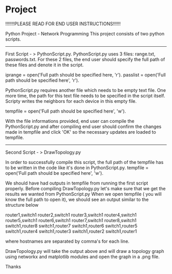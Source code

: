 # Project
!!!!!!!PLEASE READ FOR END USER INSTRUCTIONS!!!!!!

Python Project - Network Programming
This project consists of two python scripts.
****************************************************************************************************************************************
First Script - > PythonScript.py.
PythonScript.py uses 3 files:
range.txt,
passwords.txt. 
For these 2 files, the end user should specify the full path of these files and denote it in the script.

iprange = open('Full path should be specified here, 'r').
passlist = open('Full path should be specified here', 'r').

PythonScript.py requires another file which needs to be empty text file. One more time, the path for this text file needs to be specified in the script itself. Scripty writes the neighbors for each device in this empty file. 

tempfile = open('Full path should be specified here', 'w').

With the file informations provided, end user can compile the PythonScript.py and after compiling end user should confirm the changes made in tempfile and click 'OK' so the necessary updates are loaded to tempfile.

****************************************************************************************************************************************
Second Script - > DrawTopology.py

In order to successfully compile this script, the full path of the tempfile has to be written in the code like it's done in PythonScript.py.
tempfile = open('Full path should be specified here', 'w').

We should have had outputs in tempfile from running the first script properly. Before compiling DrawTopology.py let's make sure that we get the results we wanted from PythonScript.py 
When we open tempfile ( you will know the full path to open it), we should see an output similar to the structure below

router1,switch1
router2,switch1
router3,switch1
router4,switch1
router5,switch1
router6,switch1
router7,switch1
router8,switch1
switch1,router8
switch1,router7
switch1,router6
switch1,router5
switch1,router4
switch1,router3
switch1,router2
switch1,router1

where hostnames are separated by comma's for each line.

DrawTopology.py will take the output above and will draw a topology graph using networkx and matplotlib modules and open the graph in a .png file.

Thanks

